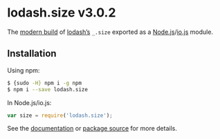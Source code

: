 # lodash.size v3.0.2

The [modern build](https://github.com/lodash/lodash/wiki/Build-Differences) of [lodash’s](https://lodash.com/) `_.size` exported as a [Node.js](http://nodejs.org/)/[io.js](https://iojs.org/) module.

## Installation

Using npm:

```bash
$ {sudo -H} npm i -g npm
$ npm i --save lodash.size
```

In Node.js/io.js:

```js
var size = require('lodash.size');
```

See the [documentation](https://lodash.com/docs#size) or [package source](https://github.com/lodash/lodash/blob/3.0.2-npm-packages/lodash.size) for more details.
